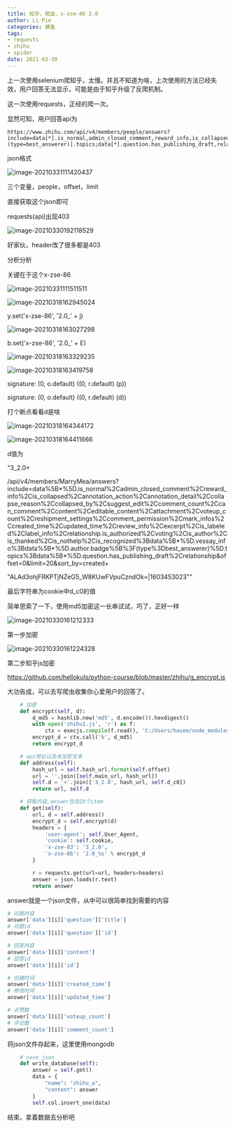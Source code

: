 ```yaml
---
title: 知乎，爬虫，x-zse-86 2.0
author: Li Pie
categories: 摸鱼
tags:
- requests
- zhihu
- spider
date: 2021-03-30
---
```


上一次使用selenium爬知乎，太慢。并且不知道为啥，上次使用的方法已经失效，用户回答无法显示，可能是由于知乎升级了反爬机制。

这一次使用requests，正经的爬一次。

显然可知，用户回答api为

```
https://www.zhihu.com/api/v4/members/people/answers?include=data[*].is_normal,admin_closed_comment,reward_info,is_collapsed,annotation_action,annotation_detail,collapse_reason,collapsed_by,suggest_edit,comment_count,can_comment,content,editable_content,attachment,voteup_count,reshipment_settings,comment_permission,mark_infos,created_time,updated_time,review_info,excerpt,is_labeled,label_info,relationship.is_authorized,voting,is_author,is_thanked,is_nothelp,is_recognized;data[*].vessay_info;data[*].author.badge[?(type=best_answerer)].topics;data[*].question.has_publishing_draft,relationship&offset=0&limit=20&sort_by=created
```

json格式

![image-20210331111420437](C:\Users\hasee\AppData\Roaming\Typora\typora-user-images\image-20210331111420437.png)

三个变量，people，offset，limit

直接获取这个json即可

requests(api)出现403

![image-20210330192118529](C:\Users\hasee\AppData\Roaming\Typora\typora-user-images\image-20210330192118529.png)

好家伙，header改了很多都是403

分析分析

关键在于这个x-zse-86

![image-20210331111511511](C:\Users\hasee\AppData\Roaming\Typora\typora-user-images\image-20210331111511511.png)

![image-20210318162945024](C:\Users\hasee\AppData\Roaming\Typora\typora-user-images\image-20210318162945024.png)

y.set('x-zse-86', '2.0_' + j)

![image-20210318163027298](C:\Users\hasee\AppData\Roaming\Typora\typora-user-images\image-20210318163027298.png)

b.set('x-zse-86', '2.0_' + E)

![image-20210318163329235](C:\Users\hasee\AppData\Roaming\Typora\typora-user-images\image-20210318163329235.png)

![image-20210318163419758](C:\Users\hasee\AppData\Roaming\Typora\typora-user-images\image-20210318163419758.png)

signature: (0, o.default) ((0, r.default) (p))

signature: (0, o.default) ((0, r.default) (d))

打个断点看看d是啥

![image-20210318164344172](C:\Users\hasee\AppData\Roaming\Typora\typora-user-images\image-20210318164344172.png)

![image-20210318164411666](C:\Users\hasee\AppData\Roaming\Typora\typora-user-images\image-20210318164411666.png)

d值为

"3_2.0+

/api/v4/members/MarryMea/answers?include=data%5B*%5D.is_normal%2Cadmin_closed_comment%2Creward_info%2Cis_collapsed%2Cannotation_action%2Cannotation_detail%2Ccollapse_reason%2Ccollapsed_by%2Csuggest_edit%2Ccomment_count%2Ccan_comment%2Ccontent%2Ceditable_content%2Cattachment%2Cvoteup_count%2Creshipment_settings%2Ccomment_permission%2Cmark_infos%2Ccreated_time%2Cupdated_time%2Creview_info%2Cexcerpt%2Cis_labeled%2Clabel_info%2Crelationship.is_authorized%2Cvoting%2Cis_author%2Cis_thanked%2Cis_nothelp%2Cis_recognized%3Bdata%5B*%5D.vessay_info%3Bdata%5B*%5D.author.badge%5B%3F(type%3Dbest_answerer)%5D.topics%3Bdata%5B*%5D.question.has_publishing_draft%2Crelationship&offset=0&limit=20&sort_by=created+

"ALAd3ohjFRKPTjNZeG5_W8KUwFVpuCzndOk=|1603453023""

最后字符串为cookie中d_c0的值

简单思索了一下，使用md5加密这一长串试试，巧了，正好一样

![image-20210330161212333](C:\Users\hasee\AppData\Roaming\Typora\typora-user-images\image-20210330161212333.png)

第一步加密

![image-20210330161224328](C:\Users\hasee\AppData\Roaming\Typora\typora-user-images\image-20210330161224328.png)



第二步知乎js加密

https://github.com/hellokuls/python-course/blob/master/zhihu/g_encrypt.js



大功告成，可以去写爬虫收集你心爱用户的回答了。



```python
    # 加密
    def encrypt(self, d):
        d_md5 = hashlib.new('md5', d.encode()).hexdigest()
        with open('zhihu1.js', 'r') as f:
            ctx = execjs.compile(f.read(), 'C:/Users/hasee/node_modules')
        encrypt_d = ctx.call('b', d_md5)
        return encrypt_d
```

```python
    # api地址以及未加密文本
    def address(self):
        hash_url = self.hash_url.format(self.offset)
        url = ''.join([self.main_url, hash_url])
        self.d = '+'.join(['3_2.0', hash_url, self.d_c0])
        return url, self.d
```

```python
    # 获取内容,answer包含20个item
    def get(self):
        url, d = self.address()
        encrypt_d = self.encrypt(d)
        headers = {
            'user-agent': self.User_Agent,
            'cookie': self.cookie,
            'x-zse-83': '3_2.0',
            'x-zse-86': '2.0_%s' % encrypt_d
        }

        r = requests.get(url=url, headers=headers)
        answer = json.loads(r.text)
        return answer
```

answer就是一个json文件，从中可以很简单找到需要的内容

```python
# 问题内容
answer['data'][i]['question']['title']
# 问题id
answer['data'][i]['question']['id']

# 回答内容
answer['data'][i]['content']
# 回答id
answer['data'][i]['id']

# 创建时间
answer['data'][i]['created_time']
# 修改时间
answer['data'][i]['updated_time']

# 点赞数
answer['data'][i]['voteup_count']
# 评论数
answer['data'][i]['comment_count']
```

将json文件存起来，这里使用mongodb

```python
    # save json
    def write_database(self):
        answer = self.get()
        data = {
            "name": "zhihu_a",
            "content": answer
        }
        self.col.insert_one(data)
```



结束。拿着数据去分析吧